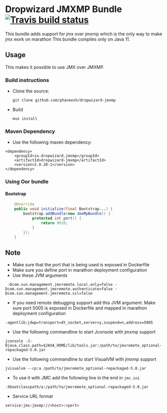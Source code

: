 # Dropwizard JMXMP Bundle [![Travis build status](https://travis-ci.org/phaneesh/dropwizard-jmxmp.svg?branch=master)](https://travis-ci.org/phaneesh/dropwizard-jmxmp)

This bundle adds support for jmx over jmxmp which is the only way to make jmx work on marathon 
This bundle compiles only on Java 11.
 
## Usage
This makes it possible to use JMX over JMXMP.
 
### Build instructions
  - Clone the source:

        git clone github.com/phaneesh/dropwizard-jmxmp

  - Build

        mvn install

### Maven Dependency
* Use the following maven dependency:
```
<dependency>
    <groupId>io.dropwizard.jmxmp</groupId>
    <artifactId>dropwizard-jmxmp</artifactId>
    <version>2.0.20-1</version>
</dependency>
```

### Using Oor bundle

#### Bootstrap
```java
    @Override
    public void initialize(final Bootstrap...) {
        bootstrap.addBundle(new JmxMpBundle() {
            protected int port() {
                return 9010;
            }    
        });
    }
```

## Note
* Make sure that the port that is being used is exposed in Dockerfile
* Make sure you define port in marathon deployment configuration
* Use these JVM arguments 
```
 -Dcom.sun.management.jmxremote.local.only=false -Dcom.sun.management.jmxremote.authenticate=false -Dcom.sun.management.jmxremote.ssl=false
``` 
* If you need remote debugging support add this JVM argument. Make sure port 5005 is exposed in Dockerfile and mapped in marathon deployment configuration
```
-agentlib:jdwp=transport=dt_socket,server=y,suspend=n,address=5005
```
* Use the following commandline to start Jconsole with jmxmp support
```
jconsole -J-Djava.class.path=$JAVA_HOME/lib/tools.jar:/path/to/jmxremote_optional-repackaged-5.0.jar
```
* Use the following commandline to start VisualVM with jmxmp support
```
jvisualvm --cp:a /path/to/jmxremote_optional-repackaged-5.0.jar
```
* To use it with JMC add the following line in the end in ```jmc.ini```
```
-Xbootclasspath/a:/path/to/jmxremote_optional-repackaged-5.0.jar
```

* Service URL format
```
service:jmx:jmxmp://<host>:<port>
```
